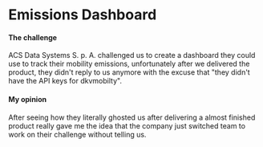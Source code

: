 # Emissions Dashboard

#### The challenge
ACS Data Systems S. p. A. challenged us to create a dashboard they could use to track their mobility emissions, unfortunately after we delivered the product, they didn't reply to us anymore with the excuse that "they didn't have the API keys for dkvmobilty".

#### My opinion
After seeing how they literally ghosted us after delivering a almost finished product really gave me the idea that the company just switched team to work on their challenge without telling us.
